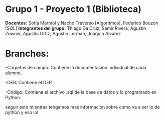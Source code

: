 # Grupo 1 - Proyecto 1 (Biblioteca)

**Docentes:** Sofía Marmol y Nacho Traverso [Algoritmos], Federico Bouzon [SQL]
**Integrantes del grupo:** Thiago Da Cruz, Samir Rivera, Agustín Zowmir, Agustín Ortiz, Agustín Lerman, Joaquin Alvarez

# Branches:

-Carpetas de campo: Contiene la documentación individual de cada alumno.

-DER: Contiene el DER

-Código: Contiene el archivo .sql de la base de datos y lo programado en Python.

seguir esto mientras tengamos mas informacion sobre como va a ser lo de python y eso lol
